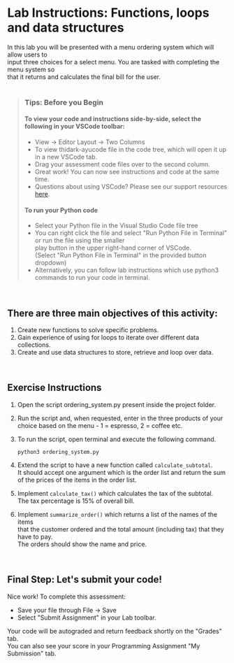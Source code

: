 # Lab Instructions: Functions, loops and data structures

In this lab you will be presented with a menu ordering system which will allow users to   
input three choices for a select menu. You are tasked with completing the menu system so   
that it returns and calculates the final bill for the user.
 <br><br>

> ### **Tips: Before you Begin**
> #### **To view your code and instructions side-by-side**, select the following in your VSCode toolbar:
> - View -> Editor Layout -> Two Columns
> - To view thidark-ayucode file in the code tree, which will open it up in a new VSCode tab.
> - Drag your assessment code files over to the second column. 
> - Great work! You can now see instructions and code at the same time. 
> - Questions about using VSCode? Please see our support resources [here](https://www.coursera.org/learn/programming-in-python/supplement/2IEyt/visual-studio-code-on-coursera).
> #### **To run your Python code**
> - Select your Python file in the Visual Studio Code file tree 
> - You can right click the file and select "Run Python File in Terminal" 
>   or run the file using the smaller   
    play button in the upper right-hand corner 
>   of VSCode.  
    (Select "Run Python File in Terminal" in the provided button dropdown)
> - Alternatively, you can follow lab instructions which use python3 commands to run your code in terminal.
> 

<br> 

## There are three main objectives of this activity:
1. Create new functions to solve specific problems.
2. Gain experience of using for loops to iterate over different data collections.
3. Create and use data structures to store, retrieve and loop over data.

<br>

## Exercise Instructions

1. Open the script ordering_system.py present inside the project folder.

2. Run the script and, when requested, enter in the three products of your choice based on the menu - 1 = espresso, 2 = coffee etc.

3. To run the script, open terminal and execute the following command. 

    ```
    python3 ordering_system.py
    ```

4. Extend the script to have a new function called `calculate_subtotal`.  
 It should accept one argument which is the order list and return the sum   
 of the prices of the items in the order list.

5. Implement `calculate_tax()` which calculates the tax of the subtotal.   
The tax percentage is 15% of overall bill.

6. Implement `summarize_order()` which returns a list of the names of the items   
that the customer ordered and the total amount (including tax) that they have to pay.  
 The orders should show the name and price.

<br>

## Final Step: Let's submit your code!
Nice work! To complete this assessment:
- Save your file through File -> Save 
- Select "Submit Assignment" in your Lab toolbar. 

Your code will be autograded and return feedback shortly on the "Grades" tab.  
You can also see your score in your Programming Assignment "My Submission" tab.
